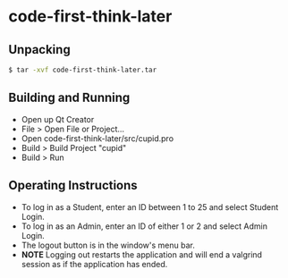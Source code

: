 # code-first-think-later

## Unpacking
```bash
$ tar -xvf code-first-think-later.tar
```

## Building and Running
- Open up Qt Creator
- File > Open File or Project...
- Open code-first-think-later/src/cupid.pro
- Build > Build Project "cupid"
- Build > Run

## Operating Instructions
- To log in as a Student, enter an ID between 1 to 25 and select Student Login.
- To log in as an Admin, enter an ID of either 1 or 2 and select Admin Login.
- The logout button is in the window's menu bar.
- **NOTE** Logging out restarts the application and will end a valgrind session as if the application has ended.
